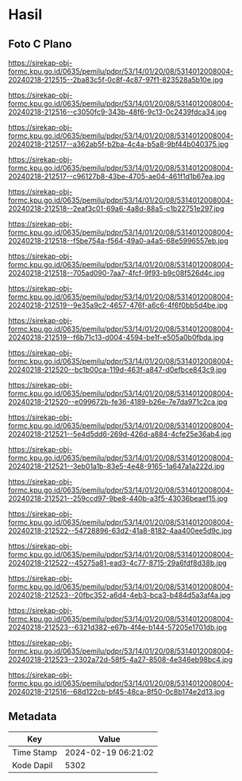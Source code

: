 # Hasil

## Foto C Plano

https://sirekap-obj-formc.kpu.go.id/0635/pemilu/pdpr/53/14/01/20/08/5314012008004-20240218-212515--2ba83c5f-0c8f-4c87-97f1-823528a5b10e.jpg

https://sirekap-obj-formc.kpu.go.id/0635/pemilu/pdpr/53/14/01/20/08/5314012008004-20240218-212516--c3050fc9-343b-48f6-9c13-0c2439fdca34.jpg

https://sirekap-obj-formc.kpu.go.id/0635/pemilu/pdpr/53/14/01/20/08/5314012008004-20240218-212517--a362ab5f-b2ba-4c4a-b5a8-9bf44b040375.jpg

https://sirekap-obj-formc.kpu.go.id/0635/pemilu/pdpr/53/14/01/20/08/5314012008004-20240218-212517--c96127b8-43be-4705-ae04-461f1d1b67ea.jpg

https://sirekap-obj-formc.kpu.go.id/0635/pemilu/pdpr/53/14/01/20/08/5314012008004-20240218-212518--2eaf3c01-69a6-4a8d-88a5-c1b22751e297.jpg

https://sirekap-obj-formc.kpu.go.id/0635/pemilu/pdpr/53/14/01/20/08/5314012008004-20240218-212518--f5be754a-f564-49a0-a4a5-68e5996557eb.jpg

https://sirekap-obj-formc.kpu.go.id/0635/pemilu/pdpr/53/14/01/20/08/5314012008004-20240218-212518--705ad090-7aa7-4fcf-9f93-b9c08f526d4c.jpg

https://sirekap-obj-formc.kpu.go.id/0635/pemilu/pdpr/53/14/01/20/08/5314012008004-20240218-212519--9e35a9c2-4657-476f-a6c6-4f6f0bb5d4be.jpg

https://sirekap-obj-formc.kpu.go.id/0635/pemilu/pdpr/53/14/01/20/08/5314012008004-20240218-212519--f6b71c13-d004-4594-be1f-e505a0b0fbda.jpg

https://sirekap-obj-formc.kpu.go.id/0635/pemilu/pdpr/53/14/01/20/08/5314012008004-20240218-212520--bc1b00ca-119d-463f-a847-d0efbce843c9.jpg

https://sirekap-obj-formc.kpu.go.id/0635/pemilu/pdpr/53/14/01/20/08/5314012008004-20240218-212520--e099672b-fe36-4189-b26e-7e7da971c2ca.jpg

https://sirekap-obj-formc.kpu.go.id/0635/pemilu/pdpr/53/14/01/20/08/5314012008004-20240218-212521--5e4d5dd6-269d-426d-a884-4cfe25e36ab4.jpg

https://sirekap-obj-formc.kpu.go.id/0635/pemilu/pdpr/53/14/01/20/08/5314012008004-20240218-212521--3eb01a1b-83e5-4e48-9165-1a647a1a222d.jpg

https://sirekap-obj-formc.kpu.go.id/0635/pemilu/pdpr/53/14/01/20/08/5314012008004-20240218-212521--259ccd97-9be8-440b-a3f5-43036beaef15.jpg

https://sirekap-obj-formc.kpu.go.id/0635/pemilu/pdpr/53/14/01/20/08/5314012008004-20240218-212522--54728896-63d2-41a8-8182-4aa400ee5d9c.jpg

https://sirekap-obj-formc.kpu.go.id/0635/pemilu/pdpr/53/14/01/20/08/5314012008004-20240218-212522--45275a81-ead3-4c77-8715-29a6fdf8d38b.jpg

https://sirekap-obj-formc.kpu.go.id/0635/pemilu/pdpr/53/14/01/20/08/5314012008004-20240218-212523--20fbc352-a6d4-4eb3-bca3-b484d5a3af4a.jpg

https://sirekap-obj-formc.kpu.go.id/0635/pemilu/pdpr/53/14/01/20/08/5314012008004-20240218-212523--6321d382-e67b-4f4e-b144-57205e1701db.jpg

https://sirekap-obj-formc.kpu.go.id/0635/pemilu/pdpr/53/14/01/20/08/5314012008004-20240218-212523--2302a72d-58f5-4a27-8508-4e346eb98bc4.jpg

https://sirekap-obj-formc.kpu.go.id/0635/pemilu/pdpr/53/14/01/20/08/5314012008004-20240218-212516--68d122cb-bf45-48ca-8f50-0c8b174e2d13.jpg


## Metadata

| Key        | Value               |
| ---------- | ------------------- |
| Time Stamp | 2024-02-19 06:21:02 |
| Kode Dapil | 5302                |



